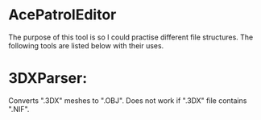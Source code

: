 # AcePatrolEditor

The purpose of this tool is so I could practise different file structures. The following tools are listed below with their uses.


# 3DXParser: 
Converts ".3DX" meshes to ".OBJ". Does not work if ".3DX" file contains ".NIF".
